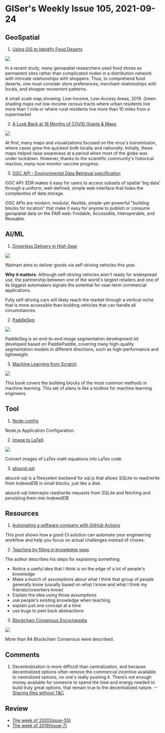 # GISer's Weekly Issue 105, 2021-09-24

## GeoSpatial

1. [Using GIS to Identify Food Deserts](https://www.gislounge.com/using-local-knowledge-to-better-map-food-deserts/)

![](https://cdn.shortpixel.ai/spai/w_804+q_glossy+ret_img+to_webp/https://www.gislounge.com/wp-content/uploads/2021/09/food-deserts-map-united-states-crs-usda-1.png)

In a recent study, many geospatial researchers used food stores as permanent sites rather than complicated nodes in a distribution network with intricate relationships with shoppers. Thus, to comprehend food deserts, one must consider store preferences, merchant relationships with locals, and shopper movement patterns.

A small scale map showing: Low-Income, Low-Access Areas, 2019. Green shading maps out low-income census tracts where urban residents live more than 1 mile or where rural residents live more than 10 miles from a supermarket

2. [A Look Back at 18 Months of COVID Grants & Maps](https://carto.com/blog/look-back-18-months-covid-grants-maps/)

![](https://carto.com/blog/img/posts/2021/2021-09-21-look-back-18-months-covid-grants-maps/header.png)

At first, many maps and visualizations focused on the virus's transmission, where cases grew the quickest both locally and nationally. Initially, these maps helped raise awareness at a period when most of the globe was under lockdown. However, thanks to the scientific community's historical reaction, many now monitor vaccine progress.

3. [OGC API – Environmental Data Retrieval specification](https://www.ogc.org/pressroom/pressreleases/4559)

OGC API: EDR makes it easy for users to access subsets of spatial 'big data' through a uniform, well-defined, simple web interface that hides the complexities of data storage.

OGC APIs are modern, modular, flexible, simple-yet-powerful "building blocks for location" that make it easy for anyone to publish or consume geospatial data on the FAIR web: Findable, Accessible, Interoperable, and Reusable.

## AI/ML

1. [Driverless Delivery in High Gear](https://read.deeplearning.ai/the-batch/issue-110/)

![](https://cdn2.hubspot.net/hub/5871640/hubfs/WALMART.gif?upscale=true&width=1200&upscale=true&name=WALMART.gif)

Walmart aims to deliver goods via self-driving vehicles this year.

**Why it matters**: Although self-driving vehicles aren't ready for widespread use, the partnership between one of the world's largest retailers and one of its biggest automakers signals the potential for near-term commercial applications.

Fully self-driving cars will likely reach the market through a vertical niche that is more accessible than building vehicles that can handle all circumstances.

2. [PaddleSeg](https://github.com/PaddlePaddle/PaddleSeg)

![](https://user-images.githubusercontent.com/53808988/130562378-64d0c84a-9c3f-4ae4-93f7-bdc0c8e0238e.gif)

PaddleSeg is an end-to-end image segmentation development kit developed based on PaddlePaddle, covering many high-quality segmentation models in different directions, such as high-performance and lightweight.

3. [Machine Learning from Scratch](https://github.com/dafriedman97/mlbook)

![](https://dafriedman97.github.io/mlbook/_images/logo_light.png)

This book covers the building blocks of the most common methods in machine learning. This set of plans is like a toolbox for machine learning engineers.

## Tool

1. [Node-config](https://github.com/lorenwest/node-config)

Node.js Application Configuration.

2. [Image to LaTeX](https://github.com/kingyiusuen/image-to-latex)

![](https://github.com/kingyiusuen/image-to-latex/raw/main/figures/screenshot.gif)

Convert images of LaTex math equations into LaTex code.

3. [absurd-sql](https://github.com/jlongster/absurd-sql)

absurd-sql is a filesystem backend for sql.js that allows SQLite to read/write from IndexedDB in small blocks, just like a disk.

absurd-sql intercepts read/write requests from SQLite and fetching and persisting them into IndexedDB

## Resources

1. [Automating a software company with GitHub Actions](https://posthog.com/blog/automating-a-software-company-with-github-actions)

This post shows how a good CI solution can automate your engineering workflow and help you focus on actual challenges instead of chores.

2. [Teaching by filling in knowledge gaps](https://jvns.ca/blog/2021/09/20/teaching-by-filling-in-knowledge-gaps/)

The author describes his steps for explaining something:

- Notice a useful idea that I think is on the edge of a lot of people's knowledge
- Make a bunch of assumptions about what I think that group of people generally know (usually based on what I know and what I think my friends/coworkers know)
- Explain the idea using those assumptions
- use people's existing knowledge when teaching
- explain just one concept at a time
- use bugs to peel back abstractions

3. [Blockchain Consensus Encyclopedia](https://tokens-economy.gitbook.io/consensus/)

![](https://gblobscdn.gitbook.com/assets%2F-LLG7gr0ydPNrSJQ43vf%2F-L_iZxa6g34SxFiavXti%2F-L_i_KAsL6qzKH4BNQe5%2FBlockchainConsensusEncyclopedia-by-tokens-economy.com.png?alt=media&token=f84fbfe7-4a94-43b3-b0b9-168bf951c78f)

More than 84 Blockchain Consensus were described.

## Comments

1.  Decentralization is more difficult than centralization, and because decentralized options often remove the commercial incentive available to centralized options, no one's really pushing it. There’s not enough money available for someone to spend the time and energy needed to build truly great options, that remain true to the decentralized nature.
    --[Sharing files without T&C](https://blog.cfelde.com/2021/08/sharing-files-without-terms-and-conditions/)

## Review

- [The week of 2020(Issue-55)](https://github.com/lkcozy/weekly/blob/master/docs/2020/issue-55.md)
- [The week of 2019(Issue-7)](https://github.com/lkcozy/weekly/blob/master/docs/2019/issue-7.md)
